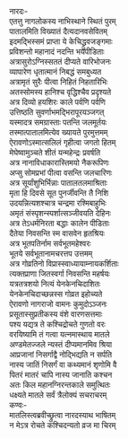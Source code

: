 नारदः-  
एतत्तु नागलोकस्य नाभिस्थाने स्थितं पुरम्  
पातालमिति विख्यातं दैत्यदानवसेवितम्  
इदमद्भिस्समं प्राप्ता ये केचिद्ध्रुवजङ्गमाः  
प्रविशन्तो महानादं नदन्ति भयपीडिताः  
अत्रासुरोऽग्निस्सततं दीप्यते वारिभोजनः  
व्यापारेण धृतात्मानं निबद्धं समबुध्यत  
अत्रामृतं सुरैः पीत्वा निहितं निहतारिभिः  
अतस्सोमस्य हानिश्च वृद्धिश्चैव प्रदृश्यते  
अत्र दिव्यो हयशिरः काले पर्वणि पर्वणि  
उत्तिष्ठति सुवर्णाभमद्भिरापूरयञ्जगत्  
यस्मादत्र समग्रास्ताः पतन्ति जलमूर्तयः  
तस्मात्पातालमित्येव ख्यायते पुरमुत्तमम्  
ऐरावणोऽस्मात्सलिलं गृहीत्वा जगतो हितम्  
मेघेष्वामुञ्चते शीतं यन्महेन्द्रः प्रवर्षति  
अत्र नानाविधाकारास्तिमयो नैकरूपिणः  
अप्सु सोमप्रभां पीत्वा वसन्ति जलचारिणः  
अत्र सूर्यांशुभिर्भिन्नाः पातालतलमाश्रिताः  
मृता हि दिवसे सूत पुनर्जीवन्ति तै निशि  
उदयन्नित्यशश्चात्र चन्द्रमा रश्मिबाहुभिः  
अमृतं संस्पृशन्स्पर्शात्सञ्जीवयति देहिनः  
अत्र तेऽधर्मनिरता बद्धाः कालेन पीडिताः  
दैतेया निवसन्ति स्म वासवेन हृतश्रियः  
अत्र भूतपतिर्नाम सर्वभूतमहेश्वरः  
भूतये सर्वभूतानामचरत्तप उत्तमम्  
अत्र गोव्रतिनो विप्रास्स्वाध्यायाम्नायकर्शिताः  
त्यक्तप्राणा जितस्वर्गा निवसन्ति महर्षयः  
यत्रतत्रशयो नित्यं येनकेनचिदाशितः  
येनकेनचिदाच्छन्नस्स गोव्रत इहोच्यते  
ऐरावणो नागराजो वामनः कुमुदोऽञ्जनः  
प्रसूतास्सुप्रतीकस्य वंशे वारणसत्तमाः  
पश्य यद्यत्र ते कश्चिद्रोचते गुणतो वरः  
वरयिष्यामि तं गत्वा यत्नमास्थाय मातले  
अण्डमेतज्जले न्यस्तं दीप्यमानमिव श्रिया  
आप्रजानां निसर्गाद्वै नोद्भिद्यति न सर्पति  
नास्य जातिं निसर्गं वा कथ्यमानं शृणोमि वै  
पितरं मातरं चापि नास्य जानाति कश्चन  
अतः किल महानग्निरन्तकाले समुत्थितः  
धक्ष्यते मातले सर्वं त्रैलोक्यं सचराचरम्  
कण्वः-  
मातलिस्त्वब्रवीच्छ्रुत्वा नारदस्याथ भाषितम्  
न मेऽत्र रोचते कश्चिदन्यतो व्रज मा चिरम्  
